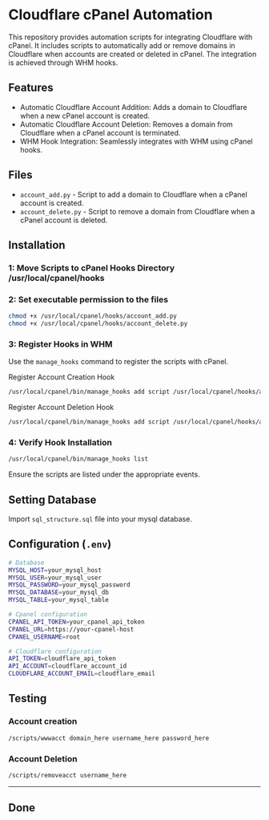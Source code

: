 # Cloudflare cPanel Automation

This repository provides automation scripts for integrating Cloudflare with cPanel. It includes scripts to automatically add or remove domains in Cloudflare when accounts are created or deleted in cPanel. The integration is achieved through WHM hooks.

## Features

- Automatic Cloudflare Account Addition: Adds a domain to Cloudflare when a new cPanel account is created.
- Automatic Cloudflare Account Deletion: Removes a domain from Cloudflare when a cPanel account is terminated.
- WHM Hook Integration: Seamlessly integrates with WHM using cPanel hooks.

## Files

- `account_add.py` - Script to add a domain to Cloudflare when a cPanel account is created.
- `account_delete.py` - Script to remove a domain from Cloudflare when a cPanel account is deleted.

## Installation

### 1: Move Scripts to cPanel Hooks Directory /usr/local/cpanel/hooks

### 2: Set executable permission to the files

```bash
chmod +x /usr/local/cpanel/hooks/account_add.py
chmod +x /usr/local/cpanel/hooks/account_delete.py
```

### 3: Register Hooks in WHM

Use the `manage_hooks` command to register the scripts with cPanel.

Register Account Creation Hook

```bash
/usr/local/cpanel/bin/manage_hooks add script /usr/local/cpanel/hooks/account_add.py --event Account::Create --stage post
```

Register Account Deletion Hook

```bash
/usr/local/cpanel/bin/manage_hooks add script /usr/local/cpanel/hooks/account_add.py --event Account::Create --stage post
```

### 4: Verify Hook Installation

```bash
/usr/local/cpanel/bin/manage_hooks list
```

Ensure the scripts are listed under the appropriate events.

## Setting Database

Import `sql_structure.sql` file into your mysql database.

## Configuration (`.env`)

```bash
# Database
MYSQL_HOST=your_mysql_host
MYSQL_USER=your_mysql_user
MYSQL_PASSWORD=your_mysql_password
MYSQL_DATABASE=your_mysql_db
MYSQL_TABLE=your_mysql_table

# Cpanel configuration
CPANEL_API_TOKEN=your_cpanel_api_token
CPANEL_URL=https://your-cpanel-host
CPANEL_USERNAME=root

# Cloudflare configuration
API_TOKEN=cloudflare_api_token
API_ACCOUNT=cloudflare_account_id
CLOUDFLARE_ACCOUNT_EMAIL=cloudflare_email
```

## Testing

### Account creation

```bash
/scripts/wwwacct domain_here username_here password_here
```

### Account Deletion

```bash
/scripts/removeacct username_here
```

---

## Done
